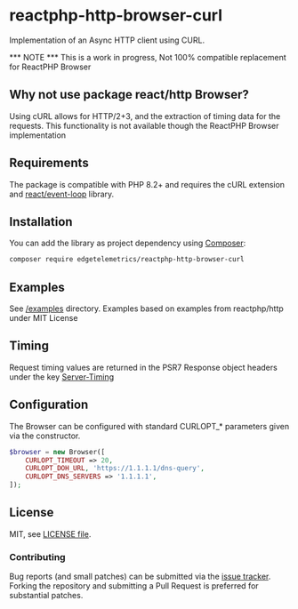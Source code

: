 # reactphp-http-browser-curl
Implementation of an Async HTTP client using CURL.

*** NOTE *** This is a work in progress, Not 100% compatible replacement for ReactPHP Browser

## Why not use package react/http Browser?
Using cURL allows for HTTP/2+3, and the extraction of timing data for the requests. This functionality is not available though the ReactPHP Browser implementation

## Requirements

The package is compatible with PHP 8.2+ and requires the cURL extension and [react/event-loop](https://github.com/reactphp/http) library.

## Installation

You can add the library as project dependency using [Composer](https://getcomposer.org/):

```sh
composer require edgetelemetrics/reactphp-http-browser-curl
```

## Examples
See [/examples](/examples) directory. Examples based on examples from reactphp/http under MIT License

## Timing
Request timing values are returned in the PSR7 Response object headers under the key [Server-Timing](https://developer.mozilla.org/en-US/docs/Web/HTTP/Headers/Server-Timing)

## Configuration
The Browser can be configured with standard CURLOPT_* parameters given via the constructor.

```php
$browser = new Browser([
    CURLOPT_TIMEOUT => 20,
    CURLOPT_DOH_URL, 'https://1.1.1.1/dns-query',
    CURLOPT_DNS_SERVERS => '1.1.1.1',
]);
```

## License

MIT, see [LICENSE file](LICENSE).

### Contributing

Bug reports (and small patches) can be submitted via the [issue tracker](https://github.com/lucasnetau/reactphp-http-browser-curl/issues). Forking the repository and submitting a Pull Request is preferred for substantial patches.
